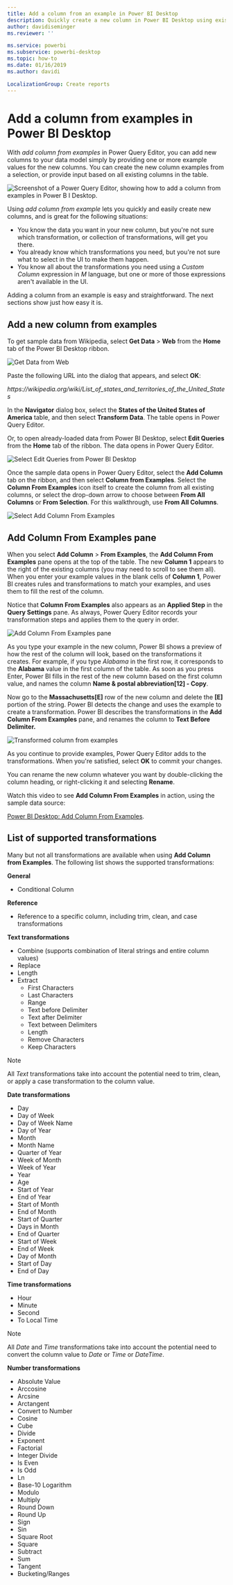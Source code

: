 ```yaml
---
title: Add a column from an example in Power BI Desktop
description: Quickly create a new column in Power BI Desktop using existing columns as examples.
author: davidiseminger
ms.reviewer: ''

ms.service: powerbi
ms.subservice: powerbi-desktop
ms.topic: how-to
ms.date: 01/16/2019
ms.author: davidi

LocalizationGroup: Create reports
---
```

# Add a column from examples in Power BI Desktop
With *add column from examples* in Power Query Editor, you can add new columns to your data model simply by providing one or more example values for the new columns. You can create the new column examples from a selection, or provide input based on all existing columns in the table.

![Screenshot of a Power Query Editor, showing how to add a column from examples in Power B I Desktop.](media/desktop-add-column-from-example/add-column-from-example_01.png)

Using *add column from example* lets you quickly and easily create new columns, and is great for the following situations:

- You know the data you want in your new column, but you're not sure which transformation, or collection of transformations, will get you there.
- You already know which transformations you need, but you're not sure what to select in the UI to make them happen.
- You know all about the transformations you need using a *Custom Column* expression in *M* language, but one or more of those expressions aren't available in the UI.

Adding a column from an example is easy and straightforward. The next sections show just how easy it is.

## Add a new column from examples

To get sample data from Wikipedia, select **Get Data** > **Web** from the **Home** tab of the Power BI Desktop ribbon. 

![Get Data from Web](media/desktop-add-column-from-example/add-column-from-example_02.png)

Paste the following URL into the dialog that appears, and select **OK**: 

*https:\//wikipedia.org/wiki/List_of_states_and_territories_of_the_United_States*

In the **Navigator** dialog box, select the **States of the United States of America** table, and then select **Transform Data**. The table opens in Power Query Editor.

Or, to open already-loaded data from Power BI Desktop, select **Edit Queries** from the **Home** tab of the ribbon. The data opens in Power Query Editor. 

![Select Edit Queries from Power BI Desktop](media/desktop-add-column-from-example/add-column-from-example_05.png)

Once the sample data opens in Power Query Editor, select the **Add Column** tab on the ribbon, and then select **Column from Examples**. Select the **Column From Examples** icon itself to create the column from all existing columns, or select the drop-down arrow to choose between **From All Columns** or **From Selection**. For this walkthrough, use **From All Columns**.

![Select Add Column From Examples](media/desktop-add-column-from-example/add-column-from-example_03.png)

## Add Column From Examples pane
When you select **Add Column** > **From Examples**, the **Add Column From Examples** pane opens at the top of the table. The new **Column 1** appears to the right of the existing columns (you may need to scroll to see them all). When you enter your example values in the blank cells of **Column 1**, Power BI creates rules and transformations to match your examples, and uses them to fill the rest of the column.

Notice that **Column From Examples** also appears as an **Applied Step** in the **Query Settings** pane. As always, Power Query Editor records your transformation steps and applies them to the query in order.

![Add Column From Examples pane](media/desktop-add-column-from-example/add-column-from-example_04.png)

As you type your example in the new column, Power BI shows a preview of how the rest of the column will look, based on the transformations it creates. For example, if you type *Alabama* in the first row, it corresponds to the **Alabama** value in the first column of the table. As soon as you press Enter, Power BI fills in the rest of the new column based on the first column value, and names the column **Name & postal abbreviation[12] - Copy**.

Now go to the **Massachusetts[E]** row of the new column and delete the **[E]** portion of the string. Power BI detects the change and uses the example to create a transformation. Power BI describes the transformations in the **Add Column From Examples** pane, and renames the column to **Text Before Delimiter.** 

![Transformed column from examples](media/desktop-add-column-from-example/add-column-from-example_06.png)

As you continue to provide examples, Power Query Editor adds to the transformations. When you're satisfied, select **OK** to commit your changes. 

You can rename the new column whatever you want by double-clicking the column heading, or right-clicking it and selecting **Rename**. 

Watch this video to see **Add Column From Examples** in action, using the sample data source: 

[Power BI Desktop: Add Column From Examples](https://www.youtube.com/watch?v=-ykbVW9wQfw). 

## List of supported transformations
Many but not all transformations are available when using **Add Column from Examples**. The following list shows the supported transformations:

**General**

- Conditional Column

**Reference**
  
- Reference to a specific column, including trim, clean, and case transformations

**Text transformations**

- Combine (supports combination of literal strings and entire column values)
- Replace
- Length
- Extract   
  - First Characters
  - Last Characters
  - Range
  - Text before Delimiter
  - Text after Delimiter
  - Text between Delimiters
  - Length
  - Remove Characters
  - Keep Characters

> [!NOTE]
> All *Text* transformations take into account the potential need to trim, clean, or apply a case transformation to the column value.

**Date transformations**

- Day
- Day of Week
- Day of Week Name
- Day of Year
- Month
- Month Name
- Quarter of Year
- Week of Month
- Week of Year
- Year
- Age
- Start of Year
- End of Year
- Start of Month
- End of Month
- Start of Quarter
- Days in Month
- End of Quarter
- Start of Week
- End of Week
- Day of Month
- Start of Day
- End of Day

**Time transformations**

- Hour
- Minute
- Second  
- To Local Time

> [!NOTE]
> All *Date* and *Time* transformations take into account the potential need to convert the column value to *Date* or *Time* or *DateTime*.

**Number transformations** 

- Absolute Value
- Arccosine
- Arcsine
- Arctangent
- Convert to Number
- Cosine
- Cube
- Divide
- Exponent
- Factorial
- Integer Divide
- Is Even
- Is Odd
- Ln
- Base-10 Logarithm
- Modulo
- Multiply
- Round Down
- Round Up
- Sign
- Sin
- Square Root
- Square
- Subtract
- Sum
- Tangent
- Bucketing/Ranges

